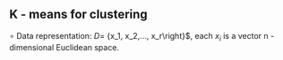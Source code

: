 ## K - means for clustering
$\circ$ Data representation: $D =$ $\left\{$x_1, x_2,..., x_r\right\}$, each $x_i$ is a vector n - dimensional Euclidean space.
